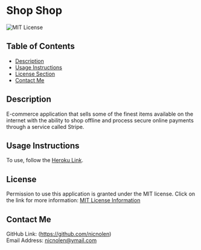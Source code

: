 # Shop Shop

![MIT License](https://img.shields.io/badge/license-MIT-important)

## Table of Contents

- [Description](#description)
- [Usage Instructions](#usage-instructions)
- [License Section](#license)
- [Contact Me](#contact-me)

## Description

E-commerce application that sells some of the finest items available on the internet with the ability to shop offline and process secure online payments through a service called Stripe.

## Usage Instructions

To use, follow the [Heroku Link](https://dry-shelf-71701.herokuapp.com/).

## License

Permission to use this application is granted under the MIT license.
Click on the link for more information: [MIT License Information](https://opensource.org/licenses/MIT)

## Contact Me

GitHub Link: (https://github.com/nicnolen)<br>
Email Address: <nicnolen@ymail.com>
